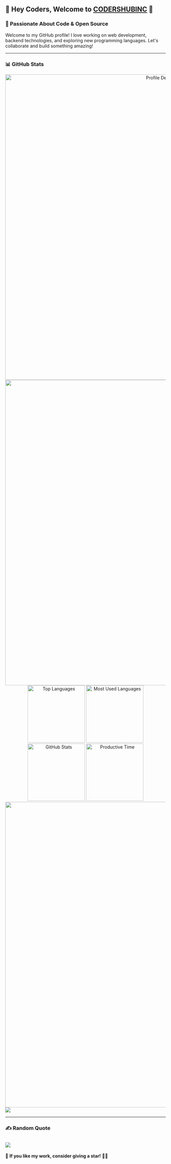 ## 👋 Hey Coders, Welcome to [CODERSHUBINC](https://codershubinc.vercel.app) 🚀

### 🌟 Passionate About Code & Open Source

Welcome to my GitHub profile! I love working on web development, backend technologies, and exploring new programming languages. Let's collaborate and build something amazing!

---

### 📊 **GitHub Stats**

<div align="center">

  <img   src="https://github-profile-summary-cards.vercel.app/api/cards/profile-details?username=codershubinc&theme=github_dark" alt="Profile Details" style='width:100vw;' />
  <img src="https://github-readme-streak-stats.herokuapp.com/?user=codershubinc&theme=radical" style='width:100vw;' />
  </div>
<div align="center"  >
 
  <img height="180em" src="https://github-profile-summary-cards.vercel.app/api/cards/repos-per-language?username=codershubinc&theme=github_dark" alt="Top Languages"/>
  <img height="180em" src="https://github-profile-summary-cards.vercel.app/api/cards/most-commit-language?username=codershubinc&theme=github_dark" alt="Most Used Languages"/>
  <img height="180em" src="https://github-profile-summary-cards.vercel.app/api/cards/stats?username=codershubinc&theme=github_dark" alt="GitHub Stats"/>
  <img height="180em" src="https://github-profile-summary-cards.vercel.app/api/cards/productive-time?username=codershubinc&theme=github_dark" alt="Productive Time"/>
</div>
 
  
  <img src="https://github-readme-stats.vercel.app/api?username=codershubinc&show_icons=true&rank_icon=percentile&theme=radical" style='width:100vw;'/>
  <img src="https://github-readme-stats.vercel.app/api/top-langs/?username=codershubinc&exclude_repo=DJango&langs_count=10&layout=donut&theme=radical" />
</div>

---

### ✍️ Random Quote

## ![](https://quotes-github-readme.vercel.app/api?type=horizontal&theme=radical)

🌟 **If you like my work, consider giving a star!** 🚀✨
